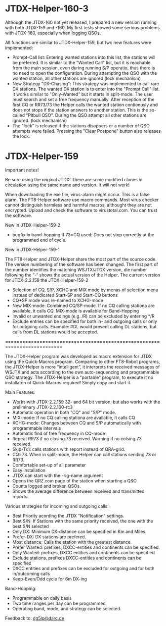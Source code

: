 # JTDX-Helper-160-3
Although the JTDX-160 not yet released, I prepared a new version running with both JTDX-159 and -160. My first tests showed some serious problems with JTDX-160, especially when logging QSOs. 

All functions are similar to JTDX-Helper-159, but two new features were implemented:
- Prompt-Call list:  Entering wanted stations into this list, the stations will be preferred. It is similar to the "Wanted Call" list, but it is reachable from the main session, even during running S/P operatio, thus there is no need to open the configuration. During attempting the QSO with the wanted station, all other stations are ignored (lock mechanism)
- New Strategy "DX-Chasing": This strategy was implemented to call rare DX stations. The wanted DX station is to enter into the "Prompt Call" list. It works similar to "Only-Wanted" but it starts in split-mode. The user must search and set a free frequency manually. After reception of the first CQ or RR73/73 the Helper calls the wanted station contionusly and does not stops if the station answers to another station. This is the so-called "Pitbull QSO". During the QSO attempt all other stations are ignored. (lock mechanism)
- The "lock" is released if the stations disappers or a number of QSO attempts were failed. Pressing the "Clear Postpone" button also releases the lock.


# JTDX-Helper-159

Important notes!

Be sure using the original JTDX!  There are some modified clones in circulation using the same name and version. It will not work!

When downloading the exe file, virus-alarm might occur. This is a false alarm. The FT8-Helper software use macro commands. Most virus checker cannot distinguish harmless and harmful macros, althought they are not encrypted. Upload and check the software to virustotal.com. You can trust the software.

New in JTDX-Helper-159-2
- bugfix in band-hopping if 73=CQ used: Does not stop correctly at the programmed end of cycle.

New in JTDX-Helper-159-1

The FT8-Helper and JTDX-Helper share the most part of the source code. The version numbering of the software has been changed. The first part of the number identifies the matching WSJTX/JTDX version, die number following the “-“ shows the actual version of the Helper. The current version for JTDX-2.2.159 the JTDX-Helper-159-2

- Selection of CQ, S/P, XCHG and MIX mode by menas of selection menu instead of dedicated Start-SP and Start-CQ buttons
- CQ+SP mode was re-named to XCHG-mode
- New MIX-mode: Combined CQ/SP-mode. If no CQ calling stationa are available, it calls CQ. MIX-mode is available for Band-Hopping
- Invalid or unwanted endings (e.g. /R) can be excluded by entering */R
- Exclude entries can be specified for both in- and outgoing calls or only for outgoing calls. Example: #DL would prevent calling DL stations, but calls from DL stations would be accepted.

==========================================================================

The JTDX-Helper program was developed as macro extension for JTDX using the Quick-Macros program. Comparing to other FT8-Robot programs, the JTDX-Helper is more “intelligent”, it interprets the received messages of WSJTX and acts according to the own auto-sequencing and programmable QSO strategy. The JTDX-Helper is a "portable" program, to execute it no installaton of Quick-Macros required! Simply copy and start it.

Main Features:

- Works with JTDX-2.2.159 32- and 64 bit version, but also works with the preliminary JTDX-2.2.160-rc3
- Automatic operation in both "CQ" and "S/P" mode.
- MIX-mode: If no CQ calling stationa are available, it calls CQ
- XCHG-mode: Changes between CQ and S/P automatically with programmable intervals
- Automatic find of free frequency in CQ-mode
- Repeat RR73 if no closing 73 received. Warning if no colsing 73 received.
- Skip-Tx1: calls stations with report instead of QRA-grid.
- CQ=73. When in split-mode, the Helper can call stations sending 73 or RR73.
- Comfortable set-up of all parameter
- Easy installation
- JTDX can start with the -rig-name argument
- Opens the QRZ.com page of the station when starting a QSO
- Counts logged and broken QSOs.
- Shows the average difference between received and transmitted reports.

Various strategies for incoming and outgoing calls:

- Best Priority acording the JTDX "Notification" settings.
- Best S/N: If Stations with the same priority received, the one with the best S/N selected
- Only DX: Minimum DX-distance can be specified in Km and Miles.
- Prefer-DX: DX stations are prefered.
- Most distance: Calls the station with the greatest distance.
- Prefer Wanted: prefixes, DXCC-entities and continents can be specified.
- Only Wanted: prefixes, DXCC.entities and continents can be specified
- Exclude stations, prefixes DXCC-entities and continents can be specified
- DXCC entities and prefixes can be excluded for outgoing and for both in/outcoming calls
- Keep-Even/Odd cycle for 6m DX-ing

Band-Hopping:

 - Programmable on daily basis
 - Two time ranges per day can be programmed
 - Operating band, mode, and strategy can be selected.

Feedback to: dg5lp@darc.de

